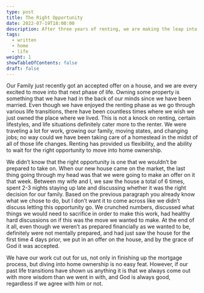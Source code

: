 ```yaml
---
type: post
title: The Right Opportunity
date: 2022-07-19T18:00:00
description: After three years of renting, we are making the leap into home ownership. This decision was not an easy one to make as most would put it out to be.
tags:
  - written
  - home
  - life
weight: 1
showTableOfContents: false
draft: false
---
```

Our Family just recently got an accepted offer on a house, and we are every excited to move into that next phase of life. Owning some property is something that we have had in the back of our minds since we have been married. Even though we have enjoyed the renting phase as we go through various life transitions, there have been countless times where we wish we just owned the place where we lived. This is not a knock on renting, certain lifestyles, and life situations definitely cater more to the renter. We were traveling a lot for work, growing our family, moving states, and changing jobs; no way could we have been taking care of a homestead in the midst of all of those life changes. Renting has provided us flexibility, and the ability to wait for the right opportunity to move into home ownership.

We didn’t know that the right opportunity is one that we wouldn’t be prepared to take on. When our new house came on the market, the last thing going through my head was that we were going to make an offer on it that week. Between my wife and I, we saw the house a total of 6 times, spent 2-3 nights staying up late and discussing whether it was the right decision for our family. Based on the previous paragraph you already know what we chose to do, but I don’t want it to come across like we didn’t discuss letting this opportunity go. We crunched numbers, discussed what things we would need to sacrifice in order to make this work, had healthy hard discussions on if this was the move we wanted to make. At the end of it all, even though we weren’t as prepared financially as we wanted to be, definitely were not mentally prepared, and had just saw the house for the first time 4 days prior, we put in an offer on the house, and by the grace of God it was accepted.

We have our work cut out for us, not only in finishing up the mortgage process, but diving into home ownership is no easy feat. However, if our past life transitions have shown us anything it is that we always come out with more wisdom than we went in with, and God is always good, regardless if we agree with him or not.